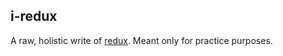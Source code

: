## i-redux

A raw, holistic write of [redux](https://github.com/reduxjs/redux). Meant only for practice purposes. 
